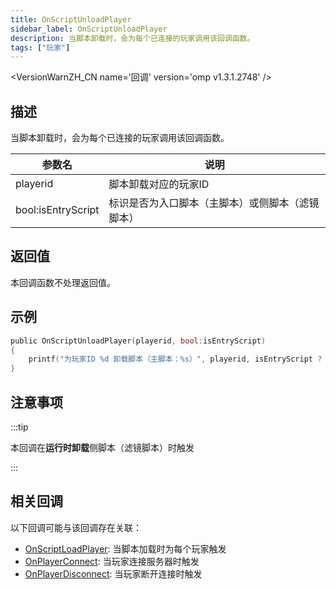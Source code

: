 ```yaml
---
title: OnScriptUnloadPlayer
sidebar_label: OnScriptUnloadPlayer
description: 当脚本卸载时，会为每个已连接的玩家调用该回调函数。
tags: ["玩家"]
---
```


<VersionWarnZH_CN name='回调' version='omp v1.3.1.2748' />

## 描述

当脚本卸载时，会为每个已连接的玩家调用该回调函数。

| 参数名             | 说明                                             |
| ------------------ | ------------------------------------------------ |
| playerid           | 脚本卸载对应的玩家ID                             |
| bool:isEntryScript | 标识是否为入口脚本（主脚本）或侧脚本（滤镜脚本） |

## 返回值

本回调函数不处理返回值。

## 示例

```c
public OnScriptUnloadPlayer(playerid, bool:isEntryScript)
{
    printf("为玩家ID %d 卸载脚本（主脚本：%s）", playerid, isEntryScript ? "是" : "否");
}
```

## 注意事项

:::tip

本回调在**运行时卸载**侧脚本（滤镜脚本）时触发

:::

## 相关回调

以下回调可能与该回调存在关联：

- [OnScriptLoadPlayer](OnScriptLoadPlayer): 当脚本加载时为每个玩家触发
- [OnPlayerConnect](OnPlayerConnect): 当玩家连接服务器时触发
- [OnPlayerDisconnect](OnPlayerDisconnect): 当玩家断开连接时触发
